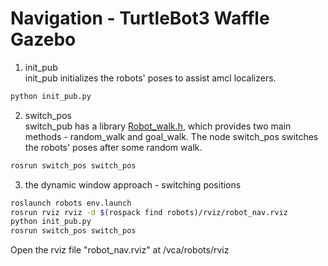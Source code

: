 # Navigation - TurtleBot3 Waffle Gazebo

1. init_pub  
init_pub initializes the robots' poses to assist amcl localizers.  
```bash
python init_pub.py
```

2. switch_pos  
switch_pub has a library [Robot_walk.h](https://github.com/ZhiangChen/vca/blob/master/navigation/switch_pos/include/switch_pos/robot_walk.h), which 
provides two main methods - random_walk and goal_walk. The node switch_pos switches the robots' poses after some random walk.  
```bash
rosrun switch_pos switch_pos
```

3. the dynamic window approach - switching positions
```bash
roslaunch robots env.launch
rosrun rviz rviz -d $(rospack find robots)/rviz/robot_nav.rviz
python init_pub.py
rosrun switch_pos switch_pos
```
Open the rviz file "robot_nav.rviz" at /vca/robots/rviz

